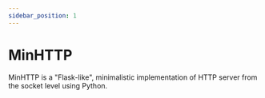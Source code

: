 ```yaml
---
sidebar_position: 1
---
```

# MinHTTP
MinHTTP is a "Flask-like", minimalistic implementation of HTTP server from the socket level using Python.